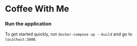 # Coffee With Me

### Run the application
To get started quickly, run `docker-compose up --build` and go to `localhost:3000`.
